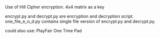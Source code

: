 Use of Hill Cipher encryption.
4x4 matrix as a key

encrypt.py and decrypt.py are encryption and decryption script.
one_file_e_n_d.py contains single file version of encrypt.py and decrypt.py.


could also use:
PlayFair
One Time Pad
